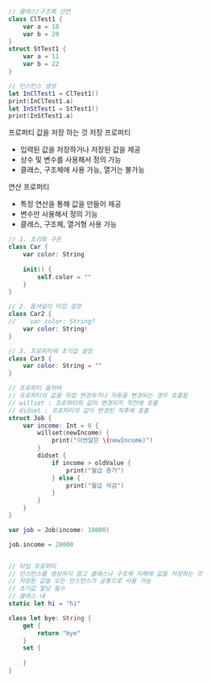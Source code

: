 ```swift
// 클래스/구조체 선언
class ClTest1 {
    var a = 10
    var b = 20
}
struct StTest1 {
    var a = 11
    var b = 22
}

// 인스턴스 생성
let InClTest1 = ClTest1()
print(InClTest1.a)
let InStTest1 = StTest1()
print(InStTest1.a)
```

프로퍼티
값을 저장 하는 것
저장 프로퍼티
- 입력된 값을 저장하거나 저장된 값을 제공
- 상수 및 변수를 사용해서 정의 가능
- 클래스, 구조체에 사용 가능, 열거는 불가능

연산 프로퍼티
- 특정 연산을 통해 값을 만들어 제공
- 변수만 사용해서 정의 기능
- 클래스, 구조체, 열거형 사용 가능

```swift
// 1. 초기화 구문
class Car {
    var color: String
    
    init() {
        self.color = ""
    }
}

// 2. 옵셔널이 타입 설정
class Car2 {
//    var color: String?
    var color: String!
}

// 3. 프로퍼티에 초기값 설정
class Car3 {
    var color: String = ""
}
```

```swift
// 프로퍼티 옵저버
// 프로퍼티의 값을 직접 변경하거나 자동을 변경되는 경우 호출됨
// willset : 프로퍼티의 값이 변경되지 직전에 호출
// didset : 프로퍼티의 값이 변경된 직후에 호출
struct Job {
    var income: Int = 0 {
        willset(newIncome) {
            print("이번달은 \(newIncome)")
        }
        didset {
            if income > oldValue {
                print("월급 증가")
            } else {
                print("월급 삭감")
            }
        }
    }
}

var job = Job(income: 10000)

job.income = 20000


// 타입 프로퍼티
// 인스턴스를 생성하지 않고 클래스나 구조체 자체에 값을 저장하는 것
// 저장된 값을 모든 인스턴스가 공통으로 사용 가능
// 초기값 할당 필수
// 클래스 내
static let hi = "hi"

class let bye: String {
    get {
        return "bye"
    }
    set {
        
    }
}
```
